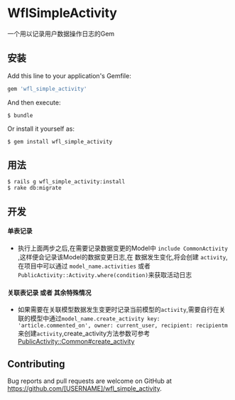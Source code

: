 # WflSimpleActivity

一个用以记录用户数据操作日志的Gem

## 安装

Add this line to your application's Gemfile:

```ruby
gem 'wfl_simple_activity'
```

And then execute:

    $ bundle

Or install it yourself as:

    $ gem install wfl_simple_activity

## 用法

    $ rails g wfl_simple_activity:install
    $ rake db:migrate

## 开发

#### 单表记录
* 执行上面两步之后,在需要记录数据变更的Model中 `include CommonActivity` ,这样便会记录该Model的数据变更日志,在
    数据发生变化,将会创建 `activity`, 在项目中可以通过 `model_name.activities` 或者 `PublicActivity::Activity.where(condition)`来获取活动日志

#### 关联表记录 或者 其余特殊情况
* 如果需要在关联模型数据发生变更时记录当前模型的`activity`,需要自行在关联的模型中通过`model_name.create_activity key: 'article.commented_on', owner: current_user, recipient: recipientm`来创建`activity`,create_activity方法参数可参考 [PublicActivity::Common#create_activity](https://rubydoc.info/gems/public_activity/PublicActivity/Common:create_activity)

## Contributing

Bug reports and pull requests are welcome on GitHub at https://github.com/[USERNAME]/wfl_simple_activity.
